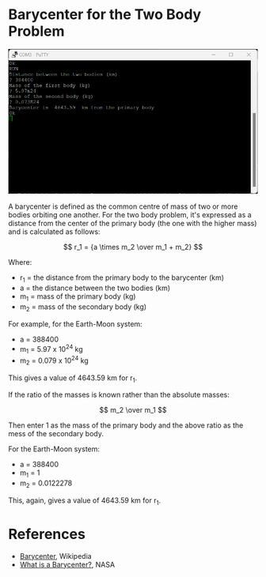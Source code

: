 # Barycenter for the Two Body Problem

<img src="https://github.com/davewalker5/RC2014/blob/main/Applications/Barycenter/Barycenter.png" alt="Barycenter Calculator" width="600">

A barycenter is defined as the common centre of mass of two or more bodies orbiting one another. For the two body problem, it's expressed as a distance from the center of the primary body (the one with the higher mass) and is calculated as follows:

$$ r_1 = {a \times m_2 \over m_1 + m_2} $$

Where:

- r<sub>1</sub> = the distance from the primary body to the barycenter (km)
- a = the distance between the two bodies (km)
- m<sub>1</sub> = mass of the primary body (kg)
- m<sub>2</sub> = mass of the secondary body (kg)

For example, for the Earth-Moon system:

- a = 388400
- m<sub>1</sub> = 5.97 x 10<sup>24</sup> kg
- m<sub>2</sub> = 0.079 x 10<sup>24</sup> kg

This gives a value of 4643.59 km for r<sub>1</sub>.

If the ratio of the masses is known rather than the absolute masses:

$$ m_2 \over m_1 $$

Then enter 1 as the mass of the primary body and the above ratio as the mess of the secondary body.

For the Earth-Moon system:

- a = 388400
- m<sub>1</sub> = 1
- m<sub>2</sub> = 0.0122278

This, again, gives a value of 4643.59 km for r<sub>1</sub>.

# References

- [Barycenter](<https://en.wikipedia.org/wiki/Barycenter_(astronomy)>), Wikipedia
- [What is a Barycenter?](https://spaceplace.nasa.gov/barycenter/en/), NASA
